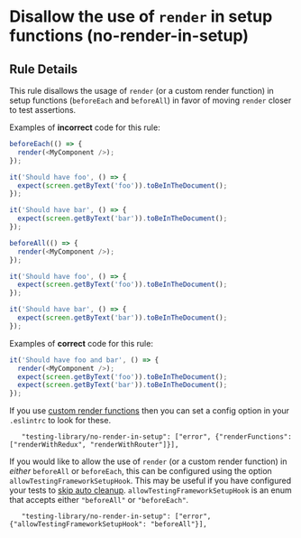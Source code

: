 # Disallow the use of `render` in setup functions (no-render-in-setup)

## Rule Details

This rule disallows the usage of `render` (or a custom render function) in setup functions (`beforeEach` and `beforeAll`) in favor of moving `render` closer to test assertions.

Examples of **incorrect** code for this rule:

```js
beforeEach(() => {
  render(<MyComponent />);
});

it('Should have foo', () => {
  expect(screen.getByText('foo')).toBeInTheDocument();
});

it('Should have bar', () => {
  expect(screen.getByText('bar')).toBeInTheDocument();
});
```

```js
beforeAll(() => {
  render(<MyComponent />);
});

it('Should have foo', () => {
  expect(screen.getByText('foo')).toBeInTheDocument();
});

it('Should have bar', () => {
  expect(screen.getByText('bar')).toBeInTheDocument();
});
```

Examples of **correct** code for this rule:

```js
it('Should have foo and bar', () => {
  render(<MyComponent />);
  expect(screen.getByText('foo')).toBeInTheDocument();
  expect(screen.getByText('bar')).toBeInTheDocument();
});
```

If you use [custom render functions](https://testing-library.com/docs/example-react-redux) then you can set a config option in your `.eslintrc` to look for these.

```
   "testing-library/no-render-in-setup": ["error", {"renderFunctions": ["renderWithRedux", "renderWithRouter"]}],
```

If you would like to allow the use of `render` (or a custom render function) in _either_ `beforeAll` or `beforeEach`, this can be configured using the option `allowTestingFrameworkSetupHook`. This may be useful if you have configured your tests to [skip auto cleanup](https://testing-library.com/docs/react-testing-library/setup#skipping-auto-cleanup). `allowTestingFrameworkSetupHook` is an enum that accepts either `"beforeAll"` or `"beforeEach"`.

```
   "testing-library/no-render-in-setup": ["error", {"allowTestingFrameworkSetupHook": "beforeAll"}],
```
